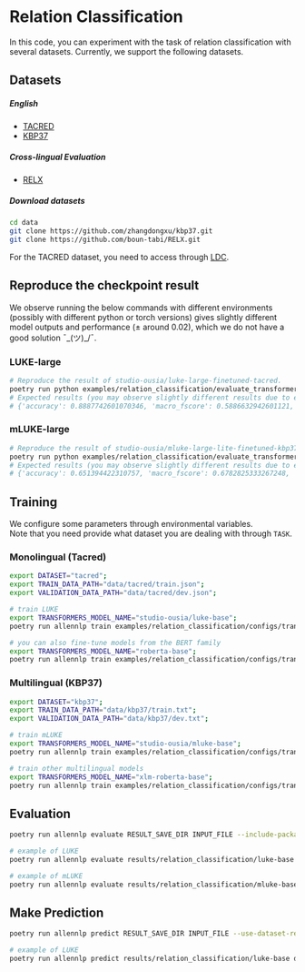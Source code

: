 # Relation Classification
In this code, you can experiment with the task of relation classification with several datasets. Currently, we support the following datasets.

## Datasets 

#####  English 
* [TACRED](https://www.aclweb.org/anthology/D17-1004/)
* [KBP37](https://arxiv.org/abs/1508.01006)

#####  Cross-lingual Evaluation
* [RELX](https://www.aclweb.org/anthology/2020.findings-emnlp.32/)

##### Download datasets
```bash
cd data
git clone https://github.com/zhangdongxu/kbp37.git
git clone https://github.com/boun-tabi/RELX.git
```

For the TACRED dataset, you need to access through [LDC](https://catalog.ldc.upenn.edu/LDC2018T24).

## Reproduce the checkpoint result
We observe running the below commands with different environments (possibly with different python or torch versions) gives slightly different model outputs and performance (± around 0.02), which we do not have a good solution ¯\_(ツ)_/¯.

### LUKE-large
```bash
# Reproduce the result of studio-ousia/luke-large-finetuned-tacred.
poetry run python examples/relation_classification/evaluate_transformers_checkpoint.py tacred data/tacred/test.json studio-ousia/luke-large-finetuned-tacred --cuda-device 0
# Expected results (you may observe slightly different results due to environmental differences):
# {'accuracy': 0.8887742601070346, 'macro_fscore': 0.5886632942601121, 'micro_fscore': 0.7267450297489478}.
```

### mLUKE-large
```bash
# Reproduce the result of studio-ousia/mluke-large-lite-finetuned-kbp37
poetry run python examples/relation_classification/evaluate_transformers_checkpoint.py kbp37 data/RELX/Datasets/RELX/RELX_es.txt studio-ousia/mluke-large-lite-finetuned-kbp37 --cuda-device 0
# Expected results (you may observe slightly different results due to environmental differences):
# {'accuracy': 0.651394422310757, 'macro_fscore': 0.6782825333267248, 'micro_fscore': 0.6848072562358276}
```

## Training
We configure some parameters through environmental variables.  
Note that you need provide what dataset you are dealing with through `TASK`.

### Monolingual (Tacred)
```bash
export DATASET="tacred";
export TRAIN_DATA_PATH="data/tacred/train.json";
export VALIDATION_DATA_PATH="data/tacred/dev.json";

# train LUKE
export TRANSFORMERS_MODEL_NAME="studio-ousia/luke-base";
poetry run allennlp train examples/relation_classification/configs/transformers_luke_with_entity_aware_attention.jsonnet -s results/relation_classification/luke-base --include-package examples -o '{"trainer.cuda_device": 0, "trainer.use_amp": true}'

# you can also fine-tune models from the BERT family
export TRANSFORMERS_MODEL_NAME="roberta-base";
poetry run allennlp train examples/relation_classification/configs/transformers.jsonnet  -s results/relation_classification/roberta-base --include-package examples
```

### Multilingual (KBP37)
```bash
export DATASET="kbp37";
export TRAIN_DATA_PATH="data/kbp37/train.txt";
export VALIDATION_DATA_PATH="data/kbp37/dev.txt";

# train mLUKE
export TRANSFORMERS_MODEL_NAME="studio-ousia/mluke-base";
poetry run allennlp train examples/relation_classification/configs/transformers_luke.jsonnet -s results/relation_classification/mluke-base --include-package examples -o '{"trainer.cuda_device": 0, "trainer.use_amp": true}'

# train other multilingual models
export TRANSFORMERS_MODEL_NAME="xlm-roberta-base";
poetry run allennlp train examples/relation_classification/configs/transformers.jsonnet  -s results/relation_classification/xlm-roberta-base --include-package examples
```

## Evaluation
```bash
poetry run allennlp evaluate RESULT_SAVE_DIR INPUT_FILE --include-package examples --output-file OUTPUT_FILE 

# example of LUKE
poetry run allennlp evaluate results/relation_classification/luke-base data/tacred/test.json --include-package examples --output-file results/relation_classification/luke-base/metrics_test.json --cuda 0

# example of mLUKE
poetry run allennlp evaluate results/relation_classification/mluke-base data/RELX/Datasets/RELX/RELX_es.txt --include-package examples --output-file results/relation_classification/mluke-base/metrics_relx_es.json --cuda 0
```

## Make Prediction
```bash
poetry run allennlp predict RESULT_SAVE_DIR INPUT_FILE --use-dataset-reader --include-package examples --cuda-device CUDA_DEVICE --output-file OUTPUT_FILE

# example of LUKE
poetry run allennlp predict results/relation_classification/luke-base data/tacred/dev.json --use-dataset-reader --include-package examples --cuda-device 0 --output-file results/relation_classification/luke-base/prediction.json
```

